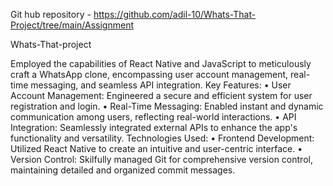 Git hub repository - https://github.com/adil-10/Whats-That-Project/tree/main/Assignment

Whats-That-project

Employed the capabilities of React Native and JavaScript to meticulously craft a WhatsApp clone, encompassing user account management, real-time messaging, and seamless API integration.
Key Features:
•	User Account Management: Engineered a secure and efficient system for user registration and login.
•	Real-Time Messaging: Enabled instant and dynamic communication among users, reflecting real-world interactions.
•	API Integration: Seamlessly integrated external APIs to enhance the app's functionality and versatility.
Technologies Used:
•	Frontend Development: Utilized React Native to create an intuitive and user-centric interface.
•	Version Control: Skilfully managed Git for comprehensive version control, maintaining detailed and organized commit messages.


